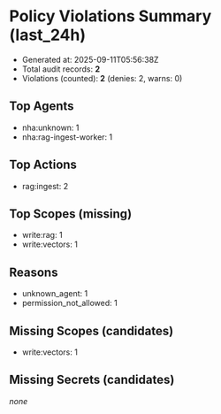# Policy Violations Summary (last_24h)
- Generated at: 2025-09-11T05:56:38Z
- Total audit records: **2**
- Violations (counted): **2** (denies: 2, warns: 0)

## Top Agents
- nha:unknown: 1
- nha:rag-ingest-worker: 1

## Top Actions
- rag:ingest: 2

## Top Scopes (missing)
- write:rag: 1
- write:vectors: 1

## Reasons
- unknown_agent: 1
- permission_not_allowed: 1

## Missing Scopes (candidates)
- write:vectors: 1

## Missing Secrets (candidates)
_none_
